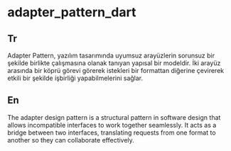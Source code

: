 # adapter_pattern_dart

## Tr
Adapter Pattern, yazılım tasarımında uyumsuz arayüzlerin sorunsuz bir şekilde birlikte çalışmasına olanak tanıyan yapısal bir modeldir. İki arayüz arasında bir köprü görevi görerek istekleri bir formattan diğerine çevirerek etkili bir şekilde işbirliği yapabilmelerini sağlar.

## En
The adapter design pattern is a structural pattern in software design that allows incompatible interfaces to work together seamlessly. It acts as a bridge between two interfaces, translating requests from one format to another so they can collaborate effectively.

